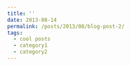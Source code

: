 ```yaml
---
title: ''
date: 2013-08-14
permalink: /posts/2013/08/blog-post-2/
tags:
  - cool posts
  - category1
  - category2
---
```

